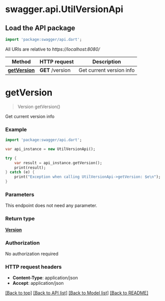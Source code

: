 # swagger.api.UtilVersionApi

## Load the API package
```dart
import 'package:swagger/api.dart';
```

All URIs are relative to *https://localhost:8080/*

Method | HTTP request | Description
------------- | ------------- | -------------
[**getVersion**](UtilVersionApi.md#getVersion) | **GET** /version | Get current version info


# **getVersion**
> Version getVersion()

Get current version info

### Example 
```dart
import 'package:swagger/api.dart';

var api_instance = new UtilVersionApi();

try { 
    var result = api_instance.getVersion();
    print(result);
} catch (e) {
    print("Exception when calling UtilVersionApi->getVersion: $e\n");
}
```

### Parameters
This endpoint does not need any parameter.

### Return type

[**Version**](Version.md)

### Authorization

No authorization required

### HTTP request headers

 - **Content-Type**: application/json
 - **Accept**: application/json

[[Back to top]](#) [[Back to API list]](../README.md#documentation-for-api-endpoints) [[Back to Model list]](../README.md#documentation-for-models) [[Back to README]](../README.md)

